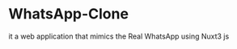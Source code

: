 # WhatsApp-Clone

it a web application that mimics the Real WhatsApp using Nuxt3 js

<!-- add image -->
